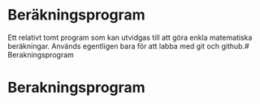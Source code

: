 # Beräkningsprogram

Ett relativt tomt program som kan utvidgas till att göra enkla matematiska beräkningar. Används egentligen bara för att labba med git och github.# Berakningsprogram
# Berakningsprogram
